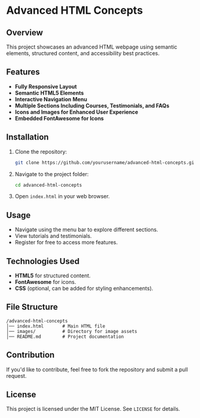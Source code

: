 # Advanced HTML Concepts

## Overview
This project showcases an advanced HTML webpage using semantic elements, structured content, and accessibility best practices.

## Features
- **Fully Responsive Layout**
- **Semantic HTML5 Elements**
- **Interactive Navigation Menu**
- **Multiple Sections Including Courses, Testimonials, and FAQs**
- **Icons and Images for Enhanced User Experience**
- **Embedded FontAwesome for Icons**

## Installation
1. Clone the repository:
   ```sh
   git clone https://github.com/yourusername/advanced-html-concepts.git
   ```
2. Navigate to the project folder:
   ```sh
   cd advanced-html-concepts
   ```
3. Open `index.html` in your web browser.

## Usage
- Navigate using the menu bar to explore different sections.
- View tutorials and testimonials.
- Register for free to access more features.

## Technologies Used
- **HTML5** for structured content.
- **FontAwesome** for icons.
- **CSS** (optional, can be added for styling enhancements).

## File Structure
```
/advanced-html-concepts
│── index.html       # Main HTML file
│── images/          # Directory for image assets
│── README.md        # Project documentation
```

## Contribution
If you'd like to contribute, feel free to fork the repository and submit a pull request.

## License
This project is licensed under the MIT License. See `LICENSE` for details.
